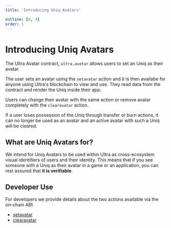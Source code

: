 ```yaml
---
title: 'Introducing Uniq Avatars'

outline: [0, 4]
order: 1
---
```


# Introducing Uniq Avatars

The Ultra Avatar contract, `ultra.avatar` allows users to set an Uniq as their avatar.

The user sets an avatar using the `setavatar` action and it is then availabe for anyone using Ultra's blockchain to view and use. They read data from the contract and render the Uniq inside their app.

Users can change their avatar with the same action or remove avatar completely with the `clearavatar` action.

If a user loses possession of the Uniq through transfer or burn actions, it can no longer be used as an avatar and an active avatar with such a Uniq will be cleared.

## What are Uniq Avatars for?

We intend for Uniq Avatars to be used within Ultra as cross-ecosystem visual identifiers of users and their identity. This means that if you see someone with a Uniq as their avatar in a game or an application, you can rest assured that **it is verifiable**.

## Developer Use

For developers we provide details about the two actions available via the on-chain ABI.

-   [setavatar](./setavatar.md)
-   [clearavatar](./clearavatar.md)

